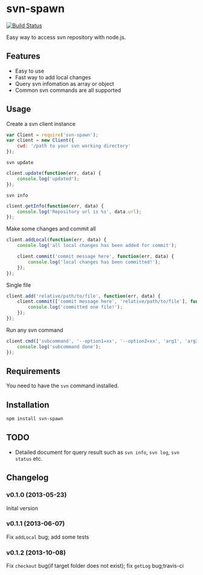 # svn-spawn

[![Build Status](https://travis-ci.org/ddliu/node-svn-spawn.png)](https://travis-ci.org/ddliu/node-svn-spawn)

Easy way to access svn repository with node.js.

## Features

- Easy to use
- Fast way to add local changes
- Query svn infomation as array or object
- Common svn commands are all supported

## Usage

Create a svn client instance

```js
var Client = require('svn-spawn');
var client = new Client({
    cwd: '/path to your svn working directory'
});
```
`svn update`

```js
client.update(function(err, data) {
    console.log('updated');
});
```

`svn info`

```js
client.getInfo(function(err, data) {
    console.log('Repository url is %s', data.url);
});
```

Make some changes and commit all

```js
client.addLocal(function(err, data) {
    console.log('all local changes has been added for commit');

    client.commit('commit message here', function(err, data) {
        console.log('local changes has been committed!');
    });
});
```

Single file

```js
client.add('relative/path/to/file', function(err, data) {
    client.commit(['commit message here', 'relative/path/to/file'], function(err, data) {
        console.log('committed one file!');
    });
});
```

Run any svn command

```js
client.cmd(['subcommand', '--option1=xx', '--option2=xx', 'arg1', 'arg2'], function(err, data) {
    console.log('subcommand done');
});
```

## Requirements

You need to have the `svn` command installed.

## Installation

```bash
npm install svn-spawn
```

## TODO

- Detailed document for query result such as `svn info`, `svn log`, `svn status` etc.

## Changelog

### v0.1.0 (2013-05-23)

Inital version

### v0.1.1 (2013-06-07)

Fix `addLocal` bug; add some tests

### v0.1.2 (2013-10-08)

Fix `checkout` bug(if target folder does not exist); fix `getLog` bug;travis-ci
